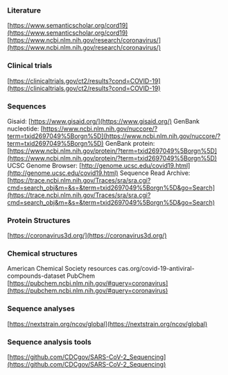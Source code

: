 
### Literature
[https://www.semanticscholar.org/cord19](https://www.semanticscholar.org/cord19)
[https://www.ncbi.nlm.nih.gov/research/coronavirus/](https://www.ncbi.nlm.nih.gov/research/coronavirus/)

### Clinical trials
[https://clinicaltrials.gov/ct2/results?cond=COVID-19](https://clinicaltrials.gov/ct2/results?cond=COVID-19)

### Sequences
Gisaid: [https://www.gisaid.org/](https://www.gisaid.org/)
 GenBank nucleotide: [https://www.ncbi.nlm.nih.gov/nuccore/?term=txid2697049%5Borgn%5D](https://www.ncbi.nlm.nih.gov/nuccore/?term=txid2697049%5Borgn%5D)
 GenBank protein:
[https://www.ncbi.nlm.nih.gov/protein/?term=txid2697049%5Borgn%5D](https://www.ncbi.nlm.nih.gov/protein/?term=txid2697049%5Borgn%5D)
UCSC Genome Browser:
[http://genome.ucsc.edu/covid19.html](http://genome.ucsc.edu/covid19.html)
Sequence Read Archive:
[https://trace.ncbi.nlm.nih.gov/Traces/sra/sra.cgi?cmd=search_obj&m=&s=&term=txid2697049%5Borgn%5D&go=Search](https://trace.ncbi.nlm.nih.gov/Traces/sra/sra.cgi?cmd=search_obj&m=&s=&term=txid2697049%5Borgn%5D&go=Search)

### Protein Structures
[https://coronavirus3d.org/](https://coronavirus3d.org/)

### Chemical structures
American Chemical Society resources
cas.org/covid-19-antiviral-compounds-dataset
PubChem
[https://pubchem.ncbi.nlm.nih.gov/#query=coronavirus](https://pubchem.ncbi.nlm.nih.gov/#query=coronavirus)

### Sequence analyses
[https://nextstrain.org/ncov/global](https://nextstrain.org/ncov/global)

### Sequence analysis tools
[https://github.com/CDCgov/SARS-CoV-2_Sequencing](https://github.com/CDCgov/SARS-CoV-2_Sequencing)



<!--stackedit_data:
eyJoaXN0b3J5IjpbLTMwNTQyODU2MiwtMTE2MzkzMzE1NiwtNj
g0ODk5NTA3LDczMDk5ODExNl19
-->